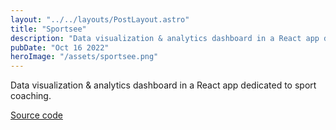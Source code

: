 ```yaml
---
layout: "../../layouts/PostLayout.astro"
title: "Sportsee"
description: "Data visualization & analytics dashboard in a React app dedicated to sport coaching."
pubDate: "Oct 16 2022"
heroImage: "/assets/sportsee.png"
---
```


Data visualization & analytics dashboard in a React app dedicated to sport coaching.

[Source code](https://github.com/evafriana/evaafriana_12_16112021)
